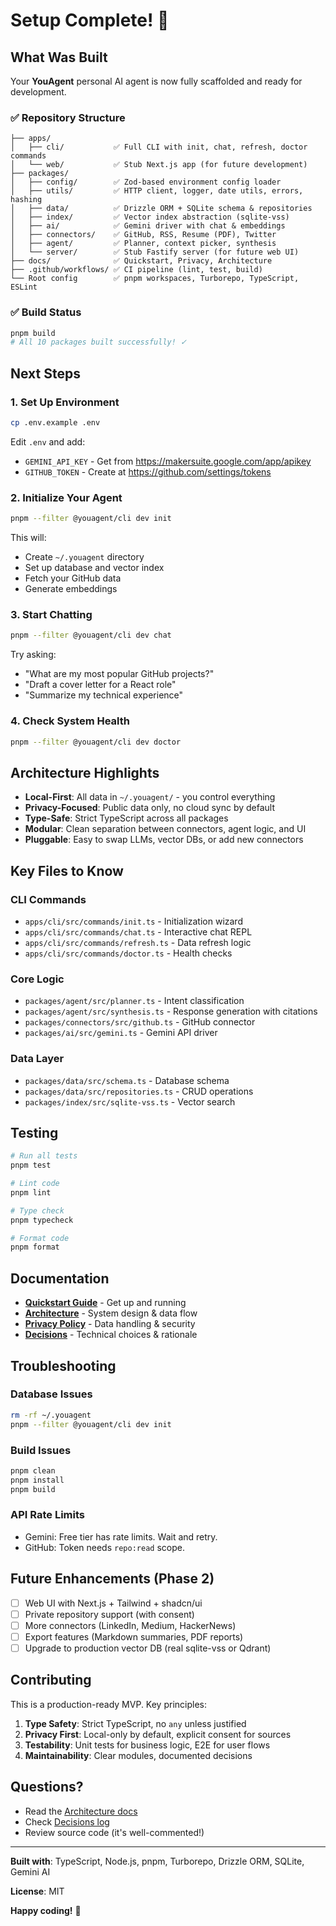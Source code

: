 # Setup Complete! 🎉

## What Was Built

Your **YouAgent** personal AI agent is now fully scaffolded and ready for development.

### ✅ Repository Structure

```
├── apps/
│   ├── cli/           ✅ Full CLI with init, chat, refresh, doctor commands
│   └── web/           ✅ Stub Next.js app (for future development)
├── packages/
│   ├── config/        ✅ Zod-based environment config loader
│   ├── utils/         ✅ HTTP client, logger, date utils, errors, hashing
│   ├── data/          ✅ Drizzle ORM + SQLite schema & repositories
│   ├── index/         ✅ Vector index abstraction (sqlite-vss)
│   ├── ai/            ✅ Gemini driver with chat & embeddings
│   ├── connectors/    ✅ GitHub, RSS, Resume (PDF), Twitter
│   ├── agent/         ✅ Planner, context picker, synthesis
│   └── server/        ✅ Stub Fastify server (for future web UI)
├── docs/              ✅ Quickstart, Privacy, Architecture
├── .github/workflows/ ✅ CI pipeline (lint, test, build)
└── Root config        ✅ pnpm workspaces, Turborepo, TypeScript, ESLint
```

### ✅ Build Status

```bash
pnpm build
# All 10 packages built successfully! ✓
```

## Next Steps

### 1. **Set Up Environment**

```bash
cp .env.example .env
```

Edit `.env` and add:

- `GEMINI_API_KEY` - Get from https://makersuite.google.com/app/apikey
- `GITHUB_TOKEN` - Create at https://github.com/settings/tokens

### 2. **Initialize Your Agent**

```bash
pnpm --filter @youagent/cli dev init
```

This will:

- Create `~/.youagent` directory
- Set up database and vector index
- Fetch your GitHub data
- Generate embeddings

### 3. **Start Chatting**

```bash
pnpm --filter @youagent/cli dev chat
```

Try asking:

- "What are my most popular GitHub projects?"
- "Draft a cover letter for a React role"
- "Summarize my technical experience"

### 4. **Check System Health**

```bash
pnpm --filter @youagent/cli dev doctor
```

## Architecture Highlights

- **Local-First**: All data in `~/.youagent/` - you control everything
- **Privacy-Focused**: Public data only, no cloud sync by default
- **Type-Safe**: Strict TypeScript across all packages
- **Modular**: Clean separation between connectors, agent logic, and UI
- **Pluggable**: Easy to swap LLMs, vector DBs, or add new connectors

## Key Files to Know

### CLI Commands

- `apps/cli/src/commands/init.ts` - Initialization wizard
- `apps/cli/src/commands/chat.ts` - Interactive chat REPL
- `apps/cli/src/commands/refresh.ts` - Data refresh logic
- `apps/cli/src/commands/doctor.ts` - Health checks

### Core Logic

- `packages/agent/src/planner.ts` - Intent classification
- `packages/agent/src/synthesis.ts` - Response generation with citations
- `packages/connectors/src/github.ts` - GitHub connector
- `packages/ai/src/gemini.ts` - Gemini API driver

### Data Layer

- `packages/data/src/schema.ts` - Database schema
- `packages/data/src/repositories.ts` - CRUD operations
- `packages/index/src/sqlite-vss.ts` - Vector search

## Testing

```bash
# Run all tests
pnpm test

# Lint code
pnpm lint

# Type check
pnpm typecheck

# Format code
pnpm format
```

## Documentation

- **[Quickstart Guide](./docs/QUICKSTART.md)** - Get up and running
- **[Architecture](./docs/ARCHITECTURE.md)** - System design & data flow
- **[Privacy Policy](./docs/PRIVACY.md)** - Data handling & security
- **[Decisions](./DECISIONS.md)** - Technical choices & rationale

## Troubleshooting

### Database Issues

```bash
rm -rf ~/.youagent
pnpm --filter @youagent/cli dev init
```

### Build Issues

```bash
pnpm clean
pnpm install
pnpm build
```

### API Rate Limits

- Gemini: Free tier has rate limits. Wait and retry.
- GitHub: Token needs `repo:read` scope.

## Future Enhancements (Phase 2)

- [ ] Web UI with Next.js + Tailwind + shadcn/ui
- [ ] Private repository support (with consent)
- [ ] More connectors (LinkedIn, Medium, HackerNews)
- [ ] Export features (Markdown summaries, PDF reports)
- [ ] Upgrade to production vector DB (real sqlite-vss or Qdrant)

## Contributing

This is a production-ready MVP. Key principles:

1. **Type Safety**: Strict TypeScript, no `any` unless justified
2. **Privacy First**: Local-only by default, explicit consent for sources
3. **Testability**: Unit tests for business logic, E2E for user flows
4. **Maintainability**: Clear modules, documented decisions

## Questions?

- Read the [Architecture docs](./docs/ARCHITECTURE.md)
- Check [Decisions log](./DECISIONS.md)
- Review source code (it's well-commented!)

---

**Built with**: TypeScript, Node.js, pnpm, Turborepo, Drizzle ORM, SQLite, Gemini AI

**License**: MIT

**Happy coding!** 🚀
